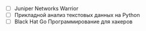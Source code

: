 
- [ ] Juniper Networks Warrior
- [ ] Прикладной анализ текстовых данных на Python
- [ ] Black Hat Go Программирование для хакеров

